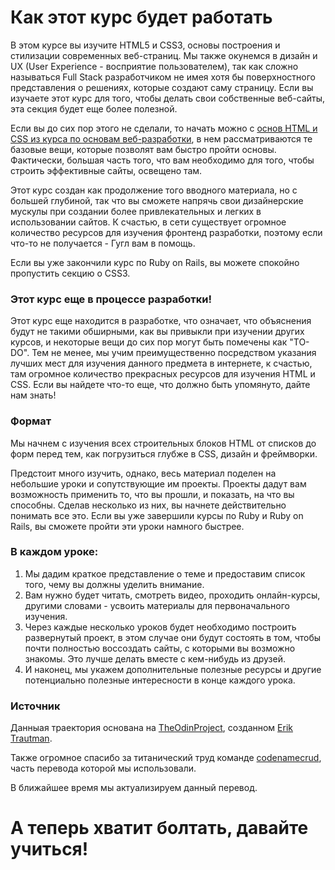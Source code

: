 # Как этот курс будет работать

В этом курсе вы изучите HTML5 и CSS3, основы построения и стилизации современных веб-страниц. Мы также окунемся в дизайн и UX (User Experience - восприятие пользователем), так как сложно называться Full Stack разработчиком не имея хотя бы поверхностного представления о решениях, которые создают саму страницу. Если вы изучаете этот курс для того, чтобы делать свои собственные веб-сайты, эта секция будет еще более полезной.

Если вы до сих пор этого не сделали, то начать можно с [основ HTML и CSS из курса по основам веб-разработки](https://vectree.ru/text/45/1/0), в нем рассматриваются те базовые вещи, которые позволят вам быстро пройти основы. Фактически, большая часть того, что вам необходимо для того, чтобы строить эффективные сайты, освещено там.

Этот курс создан как продолжение того вводного материала, но с большей глубиной, так что вы сможете напрячь свои дизайнерские мускулы при создании более привлекательных и легких в использовании сайтов. К счастью, в сети существует огромное количество ресурсов для изучения фронтенд разработки, поэтому если что-то не получается - Гугл вам в помощь.

Если вы уже закончили курс по Ruby on Rails, вы можете спокойно пропустить секцию о CSS3.

### Этот курс еще в процессе разработки!

Этот курс еще находится в разработке, что означает, что объяснения будут не такими обширными, как вы привыкли при изучении других курсов, и некоторые вещи до сих пор могут быть помечены как "TO-DO". Тем не менее, мы учим преимущественно посредством указания лучших мест для изучения данного предмета в интернете, к счастью, там огромное количество прекрасных ресурсов для изучения HTML и CSS. Если вы найдете что-то еще, что должно быть упомянуто, дайте нам знать!

### Формат

Мы начнем с изучения всех строительных блоков HTML от списков до форм перед тем, как погрузиться глубже в CSS, дизайн и фреймворки.

Предстоит много изучить, однако, весь материал поделен на небольшие уроки и сопутствующие им проекты. Проекты дадут вам возможность применить то, что вы прошли, и показать, на что вы способны. Сделав несколько из них, вы начнете действительно понимать все это. Если вы уже завершили курсы по Ruby и Ruby on Rails, вы сможете пройти эти уроки намного быстрее.

### В каждом уроке:

1. Мы дадим краткое представление о теме и предоставим список того, чему вы должны уделить внимание.
2. Вам нужно будет читать, смотреть видео, проходить онлайн-курсы, другими словами - усвоить материалы для первоначального изучения.
3. Через каждые несколько уроков будет необходимо построить развернутый проект, в этом случае они будут состоять в том, чтобы почти полностью воссоздать сайты, с которыми вы возможно знакомы. Это лучше делать вместе с кем-нибудь из друзей.
4. И наконец, мы укажем дополнительные полезные ресурсы и другие потенциально полезные интересности в конце каждого урока.

### Источник

Данныая траектория основана на [TheOdinProject](https://github.com/TheOdinProject), созданном [Erik Trautman](https://github.com/eriktrautman).

Также огромное спасибо за титанический труд команде [codenamecrud](https://github.com/codenamecrud/curriculum), часть перевода которой мы использовали.

В ближайшее время мы актуализируем данный перевод.

# А теперь хватит болтать, давайте учиться!
